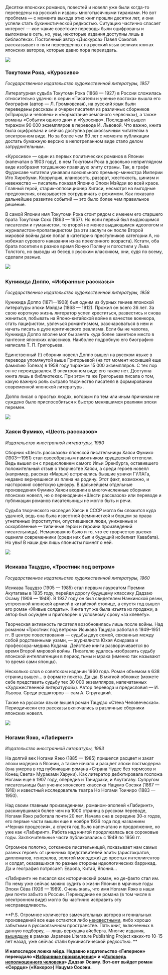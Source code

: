 Десятки японских романов, повестей и новелл уже были когда-то переведены на русский и изданы многотысячными тиражами. Но вот проблема — с момента выхода этих книг прошли десятки лет, и они успели стать букинистической редкостью. Ситуацию частично спасает интернет — кое-какие советские переводы были оцифрованы и выложены в сеть, но, увы, некоторые издания доступны лишь в библиотеках. Постоянный автор «Дискурса» Павел Соколов рассказывает о пяти переведенных на русский язык великих книгах японских авторов, которые давно пора переиздать.

![](https://assets.discours.io/unsafe/900x/production/image/daf403c0-af9a-11e9-82ed-afa8c25f8014.png)

### Токутоми Рока, «Куросиво»

_Государственное издательство художественной литературы, 1957_  


Литературная судьба Токутоми Рока (1868 — 1927) в России сложилась относительно удачно: в серии «Писатели и ученые востока» вышла его биография (автор — Л. Громковская), на русский язык были переведены рассказы и очерки писателя из различных сборников («Природа и человек» и «Бормотание земляного червячка»), а также романы «События одного дня» и «Куросиво». Последний вышел тиражом 90 000 экземпляров в переводе И. Львовой. Что важно, книга была оцифрована и сейчас доступна русскоязычным читателям в электронном виде. Но за более чем 60 лет с момента публикации достать бумажную версию в непотрепанном виде стало делом затруднительным.  


«Куросиво» — один из первых политических романов в Японии (напечатан в 1903 году), в нем Токутоми Рока в довольно неприглядном виде изобразил тогдашнюю правящую элиту страны. Так, в графе Фудзисаве читатели узнавали всесильного премьер-министра Империи Ито Хиробуми. Коррупция, клановость, разврат, жестокость, цинизм и невежество — писатель показал Японию Эпохи Мэйдзи во всей красе. Главный герой, старик-оппозиционер Хигаси, несмотря на выгодные предложения, отказывается сотрудничать с режимом. Как показало дальнейшее развитие событий — это было более чем правильное решение. 

В самой Японии имя Токутоми Рока стоит рядом с именем его старшего брата Токутоми Сохо (1863 — 1957). Но если первый был выдающимся писателем и гуманистом, то второй не менее выдающимся идеологом и журналистом-пропагандистом (за эти заслуги он после Второй мировой войны даже попал в категорию преступников категории А, но избежал сурового наказания из-за преклонного возраста). Кстати, оба брата посетили в разное время Ясную Поляну и погостили у Льва Толстого, но выводы из бесед с русским классиком, они, судя по всему, сделали разные.﻿

![](https://assets.discours.io/unsafe/900x/production/image/07938c60-af9c-11e9-82ed-afa8c25f8014.png)

## 

### Куникида Доппо, «Избранные рассказы»

_Государственное издательство художественной литературы, 1958_

Куникида Доппо (1871—1908) был одним из бурных гениев японской литературы эпохи Мэйдзи (1868 — 1912). Прожил он всего 36 лет. За свою короткую жизнь литератор успел креститься, развестись и снова жениться, побывать на Японо-китайской войне в качестве военкора, стать пацифистом, увлечься романтизмом, разочароваться в нем и начать писать в духе критического реализма. Если бы не чахотка, Куникида Доппо вполне мог бы занять куда более заметное место в пантеоне японских классиков. Наиболее подробную его биографию написала Т. П. Григорьева.  


﻿Единственный (!) сборник новелл Доппо вышел на русском языке в переводе упомянутой выше Григорьевой (на тот момент носившей еще фамилию Топеха) в 1958 году тиражом 15 000 экземпляров. С тех пор он не переиздавался. В электронном виде его также нет. Доступна книга лишь в библиотеках. При этом та же Григорьева писала о том, какую важную роль сыграло творчество писателя в формировании современной японской литературы.  


Доппо писал о простых людях, которым по тем или иным причинам не суждено было приспособиться к быстро менявшимся реалиям эпохи перемен. 

![](https://assets.discours.io/unsafe/900x/production/image/88934570-af9d-11e9-82ed-afa8c25f8014.png)

## 

### Хаяси Фумико, «Шесть рассказов»

_Издательство иностранной литературы, 1960_

Сборник «Шесть рассказов» японской писательницы Хаяси Фумико (1903—1951) стал своеобразным памятником хрущевской оттепели. Ведь вышел он с предисловием самого Ильи Эренбурга, оставившего положительный отзыв о творчестве Хаяси, а среди героев новелл (например, рассказ «Марш») встречались бывшие узники ГУЛАГа, недавно вернувшиеся из плена на родину. Этот факт, возможно, и насторожил советскую цензуру. В дальнейшем отдельные произведения Фумико Хаяси входили в многочисленные сборники японских новелл, но о переиздании «Шести рассказов» или переводе и публикации романов писательницы не могло быть и речи.  


Судьба творческого наследия Хаяси в СССР могла бы сложится куда удачней, ведь она была известной феминисткой и борцом за права угнетенных (проститутки, опустившиеся люди, униженные и оскорбленные — типичные герои и героини произведений писательницы). Немаловажно было и то, что ее творчество высоко оценили современники (среди них был и будущий нобелиат Кавабата). Но увы! В наши дни лишь японисты помнят о ней. 

![](https://assets.discours.io/unsafe/900x/production/image/caa18f70-af9e-11e9-82ed-afa8c25f8014.png)

## 

### Исикава Тацудзо, «Тростник под ветром»

_Государственное издательство художественной литературы, 1960_

Исикава Тацудзо (1905 — 1985) стал первым лауреатом Премии Акутагавы в 1935 году, перейдя дорогу будущему классику Дадзаю Осаму (1909 — 1948). В 1937 году он был свидетелем Нанкинской резни, устроенной японской армией в китайской столице, а спустя год вышел его роман «Живые солдаты». Книга тут же была изъята из продажи, а автор был осужден и приговорен к условному сроку «за клевету».  


Творческая активность писателя возобновилась лишь после войны. Над романом «Тростник под ветром» Исикава Тацудзо работал в 1949–1951 гг. В центре повествования — судьбы двух семей, связанных между собой родственными узами, — журналиста Юхэя Асидзава и профессора-медика Кодама. Действие книги разворачивается во время Второй мировой войны. Писателю удалось изобразить судьбу японской интеллигенции в период тьмы и мрака (именно так называют то время сами японцы). 

Несколько слов о советском издании 1960 года. Роман объемом в 638 страниц вышел… в формате покета. Да-да. В мягкой обложке (можете себе представить судьбу тех 30 000 экземпляров, напечатанных «Художественной литературой»). Автор перевода и предисловия — И. Львова. Среди редакторов — сам А. Стругацкий. 

Также на русском языке вышел роман Тацудзо «Стена Человеческая». Периодически его рассказы включались в различные сборники японских новелл.

![](https://assets.discours.io/unsafe/900x/production/image/40fc8570-afa0-11e9-82ed-afa8c25f8014.png)

## 

### Ногами Яэко, «Лабиринт»

_Издательство иностранной литературы, 1963_

На долгий век Ногами Яэко (1885 — 1985) пришелся расцвет и закат эпохи модерна в Японии, а также начало и расцвет эпохи постмодерна (она умерла в год публикации романа «Страна Чудес без тормозов и Конец Света» Мураками Харуки). Как литератор дебютировала госпожа Ногами еще в 1907 году, опередив и Танидзаки, и Акутагаву. Супругом писательницы был ученик японского классика Нацумэ Сосэки (1867 — 1916) и известный исследователь театра Но Ногами Тоичиро (1883 — 1950).  


Над своим главным произведением, романом-эпопеей «Лабиринт», раскинувшимся более чем на 1000 страниц в русском переводе, Ногами Яэко работала почти 20 лет. Начала она в середине 30-х годов, его первые части вышли еще в ноябре 1936 года под названием «Черная процессия», а спустя год было напечатано и продолжение, но уже как «Лабиринт». Работа над книгой продолжалась все сороковые годы. Заключительные части публиковались с 1949 по 1956 гг. 

Огромное полотно, сотканное писательницей, показывает нам самых разных героев: от циничных представителей элиты (аристократов, дипломатов, генералов, золотой молодежи) до простых интеллигентов и солдат, оказавшихся по разные стороны идеологических баррикад. Да и география потрясает: Европа, Китай, Япония… 

«Лабиринт» не писался как исторический роман, но де-факто стал им. По нему уже сейчас можно судить о жизни Японии в мрачные годы Эпохи Сёва (1926 — 1989). Очень жаль, что имя Ногами Яэко в наши дни почти забыто в России. Переиздание ее романа (в том числе в электронном виде) могло бы частично исправить эту несправедливость. 

**P.S. Огромное количество замечательных авторов и гениальных произведений все еще остаются либо [неизвестными](https://discours.io/articles/culture/7-velikih-yaponskih-romanov-epohi-moderna-kotorye-davno-pora-perevesti-na-russkiy-yazyk), либо хорошо забытыми в русскоязычном пространстве. Пять книг, включенных в данную подборку, — лишь верхушка айсберга. Многие издания, [вышедшие](http://old.russ.ru/publishers/examination/20041125_jl.html) в рамках Japanese Literature Publishing Project каких-то 10-15 лет назад, уже сейчас стали букинистической редкостью. **

**И напоследок ложка мёда. Недавно издательство «Гиперион» переиздало «[Избранные произведения](https://hyperion-book.ru/product/%d0%b4%d0%b0%d0%b4%d0%b7%d0%b0%d0%b9-%d0%be%d1%81%d0%b0%d0%bc%d1%83-%d0%b8%d0%b7%d0%b1%d1%80%d0%b0%d0%bd%d0%bd%d1%8b%d0%b5-%d0%bf%d1%80%d0%be%d0%b8%d0%b7%d0%b2%d0%b5%d0%b4%d0%b5%d0%bd%d0%b8%d1%8f/)» и «[Исповедь неполноценного человека](https://hyperion-book.ru/product/%d0%b8%d1%81%d0%bf%d0%be%d0%b2%d0%b5%d0%b4%d1%8c-%d0%bd%d0%b5%d0%bf%d0%be%d0%bb%d0%bd%d0%be%d1%86%d0%b5%d0%bd%d0%bd%d0%be%d0%b3%d0%be-%d1%87%d0%b5%d0%bb%d0%be%d0%b2%d0%b5%d0%ba%d0%b0/)» Дадзая Осаму. Вот-вот выйдет роман «Сердце» («Кокоро») Нацумэ Сосэки.**
